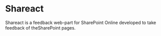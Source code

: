 # Shareact
Shareact is a feedback web-part for SharePoint Online developed to take feedback of theSharePoint pages.

